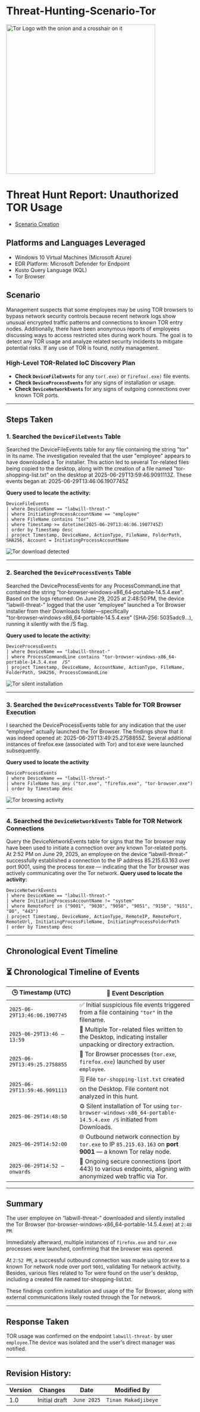 # Threat-Hunting-Scenario-Tor

<img width="400" src="https://github.com/user-attachments/assets/44bac428-01bb-4fe9-9d85-96cba7698bee" alt="Tor Logo with the onion and a crosshair on it"/>

# Threat Hunt Report: Unauthorized TOR Usage
- [Scenario Creation](https://github.com/t-maka/Threat-Hunting-Scenario-Tor/blob/main/threat-hunting-scenario-tor-event-creation.md)

## Platforms and Languages Leveraged
- Windows 10 Virtual Machines (Microsoft Azure)
- EDR Platform: Microsoft Defender for Endpoint
- Kusto Query Language (KQL)
- Tor Browser

##  Scenario

Management suspects that some employees may be using TOR browsers to bypass network security controls because recent network logs show unusual encrypted traffic patterns and connections to known TOR entry nodes. Additionally, there have been anonymous reports of employees discussing ways to access restricted sites during work hours. The goal is to detect any TOR usage and analyze related security incidents to mitigate potential risks. If any use of TOR is found, notify management.

### High-Level TOR-Related IoC Discovery Plan

- **Check `DeviceFileEvents`** for any `tor(.exe)` or `firefox(.exe)` file events.
- **Check `DeviceProcessEvents`** for any signs of installation or usage.
- **Check `DeviceNetworkEvents`** for any signs of outgoing connections over known TOR ports.

---

## Steps Taken

### 1. Searched the `DeviceFileEvents` Table

Searched the DeviceFileEvents table for any file containing the string "tor" in its name. The investigation revealed that the user "employee" appears to have downloaded a Tor installer. This action led to several Tor-related files being copied to the desktop, along with the creation of a file named "tor-shopping-list.txt" on the desktop at 2025-06-29T13:59:46.9091113Z. These events began at: 2025-06-29T13:46:06.1907745Z

**Query used to locate the activity:** 


```kql
DeviceFileEvents
| where DeviceName == "labwill-threat-"
| where InitiatingProcessAccountName == "employee"
| where FileName contains "tor"
| where Timestamp >= datetime(2025-06-29T13:46:06.1907745Z)
| order by Timestamp desc
| project Timestamp, DeviceName, ActionType, FileName, FolderPath, SHA256, Account = InitiatingProcessAccountName
```
![Tor download detected](https://github.com/user-attachments/assets/f2958a59-bf29-4a0a-aa23-42a184af561d)


---

### 2. Searched the `DeviceProcessEvents` Table

Searched the DeviceProcessEvents for any ProcessCommandLine that contained the string "tor‑browser‑windows‑x86_64‑portable‑14.5.4.exe". Based on the logs returned: On June 29, 2025 at 2:48:50 PM, the device “labwill-threat-” logged that the user “employee” launched a Tor Browser installer from their Downloads folder—specifically "tor‑browser‑windows‑x86_64‑portable‑14.5.4.exe" (SHA‑256: 5035adc9…), running it silently with the /S flag.

**Query used to locate the activity:** 


```kql
DeviceProcessEvents
| where DeviceName == "labwill-threat-"
| where ProcessCommandLine contains "tor-browser-windows-x86_64-portable-14.5.4.exe  /S"
| project Timestamp, DeviceName, AccountName, ActionType, FileName, FolderPath, SHA256, ProcessCommandLine
```
![Tor silent installation](https://github.com/user-attachments/assets/0e3fe9a4-fb3d-4e6b-9bf5-38ae7ff467c4)

---

### 3. Searched the `DeviceProcessEvents` Table for TOR Browser Execution

I searched the DeviceProcessEvents table for any indication that the user “employee” actually launched the Tor Browser. The findings show that it was indeed opened at:  2025-06-29T13:49:25.2758855Z.
Several additional instances of firefox.exe (associated with Tor) and tor.exe were launched subsequently.

**Query used to locate the activity**

```kql
DeviceProcessEvents
| where DeviceName == "labwill-threat-"
| where FileName has_any ("tor.exe", "firefox.exe", "tor-browser.exe")
| order by Timestamp desc
```
![Tor browsing activity](https://github.com/user-attachments/assets/3e79a394-7797-4e7d-a210-3c193db12168)


---

### 4. Searched the `DeviceNetworkEvents` Table for TOR Network Connections

Query the DeviceNetworkEvents table for signs that the Tor browser may have been used to initiate a connection over any known Tor-related ports.
At 2:52 PM on June 29, 2025, an employee on the device “labwill-threat-” successfully established a connection to the IP address 85.215.63.163 over port 9001, using the process tor.exe — indicating that the Tor browser was actively communicating over the Tor network.
**Query used to locate the activity:**

```kql
DeviceNetworkEvents
| where DeviceName == "labwill-threat-"
| where InitiatingProcessAccountName != "system"
| where RemotePort in ("9001", "9030", "9050", "9051", "9150", "9151", "80", "443")
| project Timestamp, DeviceName, ActionType, RemoteIP, RemotePort, RemoteUrl, InitiatingProcessFileName, InitiatingProcessFolderPath
| order by Timestamp desc
```


---

## Chronological Event Timeline 

## ⏳ Chronological Timeline of Events

| 🕒 **Timestamp (UTC)**             | 📝 **Event Description**                                                                                             |
|----------------------------------|----------------------------------------------------------------------------------------------------------------------|
| `2025-06-29T13:46:06.1907745`    | ✅ Initial suspicious file events triggered from a file containing `"tor"` in the filename.                          |
| `2025-06-29T13:46 – 13:59`       | 📁 Multiple Tor-related files written to the Desktop, indicating installer unpacking or directory extraction.        |
| `2025-06-29T13:49:25.2758855`    | 🚀 Tor Browser processes (`tor.exe`, `firefox.exe`) launched by user `employee`.                                    |
| `2025-06-29T13:59:46.9091113`    | 🗒️ File `tor-shopping-list.txt` created on the Desktop. File content not analyzed in this hunt.                     |
| `2025-06-29T14:48:50`            | ⚙️ Silent installation of Tor using `tor-browser-windows-x86_64-portable-14.5.4.exe /S` initiated from Downloads.   |
| `2025-06-29T14:52:00`            | 🌐 Outbound network connection by `tor.exe` to IP `85.215.63.163` on **port 9001** — a known Tor relay node.         |
| `2025-06-29T14:52 – onwards`     | 🔁 Ongoing secure connections (port 443) to various endpoints, aligning with anonymized web traffic via Tor.        |


---

## Summary

The user employee on “labwill-threat-” downloaded and silently installed the Tor Browser (tor-browser-windows-x86_64-portable-14.5.4.exe) at `2:48 PM`.

Immediately afterward, multiple instances of `firefox.exe` and `tor.exe` processes were launched, confirming that the browser was opened.

At `2:52 PM`, a successful outbound connection was made using tor.exe to a known Tor network node over port `9001`, validating Tor network activity. Besides, various files related to Tor were found on the user's desktop, including a created file named tor-shopping-list.txt.

These findings confirm installation and usage of the Tor Browser, along with external communications likely routed through the Tor network.


---

## Response Taken

TOR usage was confirmed on the endpoint `labwill-threat-` by user `employee`.The device was isolated and the user's direct manager was notified.

---

## Revision History:
| **Version** | **Changes**                   | **Date**         | **Modified By**   |
|-------------|-------------------------------|------------------|-------------------|
| 1.0         | Initial draft                  | `June 2025`    | `Tinan Makadjibeye`   |
